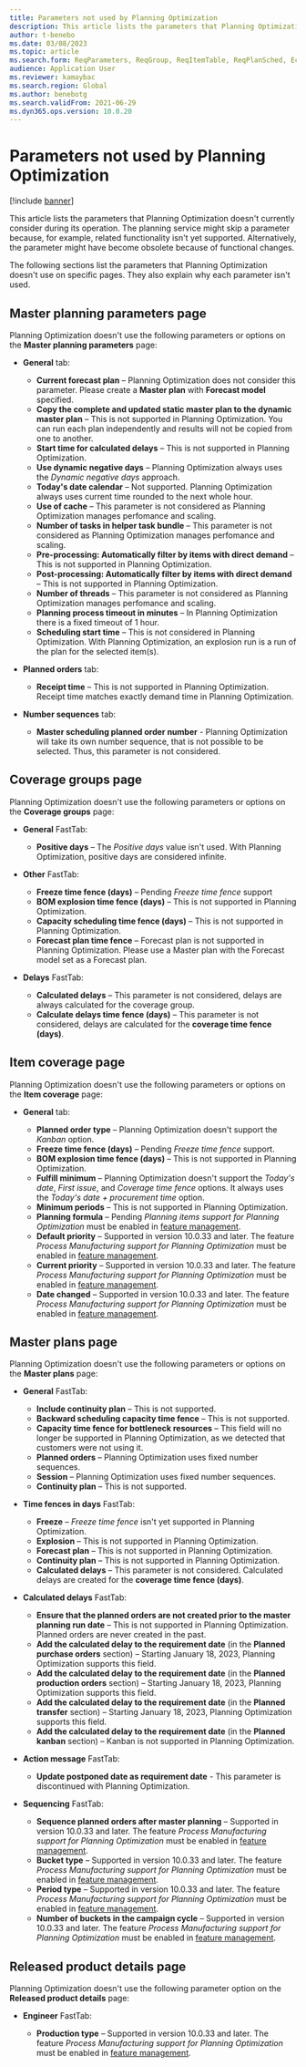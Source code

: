 ```yaml
---
title: Parameters not used by Planning Optimization
description: This article lists the parameters that Planning Optimization doesn't currently consider during its operation.
author: t-benebo
ms.date: 03/08/2023
ms.topic: article
ms.search.form: ReqParameters, ReqGroup, ReqItemTable, ReqPlanSched, EcoResProductDetailsExtended, InventItemOrderSetup, WorkCalendarTable, PdsDispositionMaster
audience: Application User
ms.reviewer: kamaybac
ms.search.region: Global
ms.author: benebotg
ms.search.validFrom: 2021-06-29
ms.dyn365.ops.version: 10.0.20
---
```


# Parameters not used by Planning Optimization

[!include [banner](../../includes/banner.md)]

This article lists the parameters that Planning Optimization doesn't currently consider during its operation. The planning service might skip a parameter because, for example, related functionality isn't yet supported. Alternatively, the parameter might have become obsolete because of functional changes.

The following sections list the parameters that Planning Optimization doesn't use on specific pages. They also explain why each parameter isn't used.

## Master planning parameters page

Planning Optimization doesn't use the following parameters or options on the **Master planning parameters** page:

- **General** tab:

  - **Current forecast plan** – Planning Optimization does not consider this parameter. Please create a **Master plan** with **Forecast model** specified.
  - **Copy the complete and updated static master plan to the dynamic master plan** – This is not supported in Planning Optimization. You can run each plan independently and results will not be copied from one to another. 
  - **Start time for calculated delays** – This is not supported in Planning Optimization. 
  - **Use dynamic negative days** – Planning Optimization always uses the *Dynamic negative days* approach.
  - **Today's date calendar** – Not supported. Planning Optimization always uses current time rounded to the next whole hour. 
  - **Use of cache** – This parameter is not considered as Planning Optimization manages perfomance and scaling.  
  - **Number of tasks in helper task bundle** – This parameter is not considered as Planning Optimization manages perfomance and scaling. 
  - **Pre-processing: Automatically filter by items with direct demand** – This is not supported in Planning Optimization.  
  - **Post-processing: Automatically filter by items with direct demand** – This is not supported in Planning Optimization.   
  - **Number of threads** – This parameter is not considered as Planning Optimization manages perfomance and scaling. 
  - **Planning process timeout in minutes** – In Planning Optimization there is a fixed timeout of 1 hour. 
  - **Scheduling start time** – This is not considered in Planning Optimization. With Planning Optimization, an explosion run is a run of the plan for the selected item(s). 

- **Planned orders** tab:

  - **Receipt time** – This is not supported in Planning Optimization. Receipt time matches exactly demand time in Planning Optimization. 

- **Number sequences** tab:
  - **Master scheduling planned order number** - Planning Optimization will take its own number sequence, that is not possible to be selected. Thus, this parameter is not considered.

## Coverage groups page

Planning Optimization doesn't use the following parameters or options on the **Coverage groups** page:

- **General** FastTab:

  - **Positive days** – The *Positive days* value isn't used. With Planning Optimization, positive days are considered infinite.
 
- **Other** FastTab:

  - **Freeze time fence (days)** – Pending *Freeze time fence* support 
  - **BOM explosion time fence (days)** – This is not supported in Planning Optimization. 
  - **Capacity scheduling time fence (days)** – This is not supported in Planning Optimization. 
  - **Forecast plan time fence** – Forecast plan is not supported in Planning Optimization. Please use a Master plan with the Forecast model set as a Forecast plan. 

- **Delays** FastTab:

  - **Calculated delays** – This parameter is not considered, delays are always calculated for the coverage group. 
  - **Calculate delays time fence (days)** – This parameter is not considered, delays are calculated for the **coverage time fence (days)**. 

## Item coverage page

Planning Optimization doesn't use the following parameters or options on the **Item coverage** page:

- **General** tab:

  - **Planned order type** – Planning Optimization doesn't support the *Kanban* option.
  - **Freeze time fence (days)** – Pending *Freeze time fence* support.
  - **BOM explosion time fence (days)** – This is not supported in Planning Optimization. 
  - **Fulfill minimum** – Planning Optimization doesn't support the *Today's date*, *First issue*, and *Coverage time fence* options. It always uses the *Today's date + procurement time* option.
  - **Minimum periods** – This is not supported in Planning Optimization. 
  - **Planning formula** – Pending *Planning items support for Planning Optimization* must be enabled in [feature management](../../../fin-ops-core/fin-ops/get-started/feature-management/feature-management-overview.md).
  - **Default priority** – Supported in version 10.0.33 and later. The feature *Process Manufacturing support for Planning Optimization* must be enabled in [feature management](../../../fin-ops-core/fin-ops/get-started/feature-management/feature-management-overview.md).
  - **Current priority** – Supported in version 10.0.33 and later. The feature *Process Manufacturing support for Planning Optimization* must be enabled in [feature management](../../../fin-ops-core/fin-ops/get-started/feature-management/feature-management-overview.md).
  - **Date changed** – Supported in version 10.0.33 and later. The feature *Process Manufacturing support for Planning Optimization* must be enabled in [feature management](../../../fin-ops-core/fin-ops/get-started/feature-management/feature-management-overview.md).

## Master plans page

Planning Optimization doesn't use the following parameters or options on the **Master plans** page:

- **General** FastTab:

  - **Include continuity plan** – This is not supported. 
  - **Backward scheduling capacity time fence** – This is not supported. 
  - **Capacity time fence for bottleneck resources** – This field will no longer be supported in Planning Optimization, as we detected that customers were not using it. 
  - **Planned orders** – Planning Optimization uses fixed number sequences.
  - **Session** – Planning Optimization uses fixed number sequences.
  - **Continuity plan** – This is not supported.

- **Time fences in days** FastTab:

  - **Freeze** – *Freeze time fence* isn't yet supported in Planning Optimization.
  - **Explosion** – This is not supported in Planning Optimization. 
  - **Forecast plan** – This is not supported in Planning Optimization. 
  - **Continuity plan** – This is not supported in Planning Optimization. 
  - **Calculated delays** – This parameter is not considered. Calculated delays are created for the **coverage time fence (days)**.

- **Calculated delays** FastTab:

  - **Ensure that the planned orders are not created prior to the master planning run date** – This is not supported in Planning Optimization. Planned orders are never created in the past. 
  - **Add the calculated delay to the requirement date** (in the **Planned purchase orders** section) – Starting January 18, 2023, Planning Optimization supports this field.
  - **Add the calculated delay to the requirement date** (in the **Planned production orders** section) – Starting January 18, 2023, Planning Optimization supports this field.
  - **Add the calculated delay to the requirement date** (in the **Planned transfer** section) – Starting January 18, 2023, Planning Optimization supports this field.
  - **Add the calculated delay to the requirement date** (in the **Planned kanban** section) – Kanban is not supported in Planning Optimization. 

- **Action message** FastTab:

  - **Update postponed date as requirement date** - This parameter is discontinued with Planning Optimization.

- **Sequencing** FastTab:

  - **Sequence planned orders after master planning** – Supported in version 10.0.33 and later. The feature *Process Manufacturing support for Planning Optimization* must be enabled in [feature management](../../../fin-ops-core/fin-ops/get-started/feature-management/feature-management-overview.md).
  - **Bucket type** –  Supported in version 10.0.33 and later. The feature *Process Manufacturing support for Planning Optimization* must be enabled in [feature management](../../../fin-ops-core/fin-ops/get-started/feature-management/feature-management-overview.md).
  - **Period type** –  Supported in version 10.0.33 and later. The feature *Process Manufacturing support for Planning Optimization* must be enabled in [feature management](../../../fin-ops-core/fin-ops/get-started/feature-management/feature-management-overview.md).
  - **Number of buckets in the campaign cycle** –  Supported in version 10.0.33 and later. The feature *Process Manufacturing support for Planning Optimization* must be enabled in [feature management](../../../fin-ops-core/fin-ops/get-started/feature-management/feature-management-overview.md).

## Released product details page

Planning Optimization doesn't use the following parameter option on the **Released product details** page:

- **Engineer** FastTab:

  - **Production type** – Supported in version 10.0.33 and later. The feature *Process Manufacturing support for Planning Optimization* must be enabled in [feature management](../../../fin-ops-core/fin-ops/get-started/feature-management/feature-management-overview.md).




  


 
